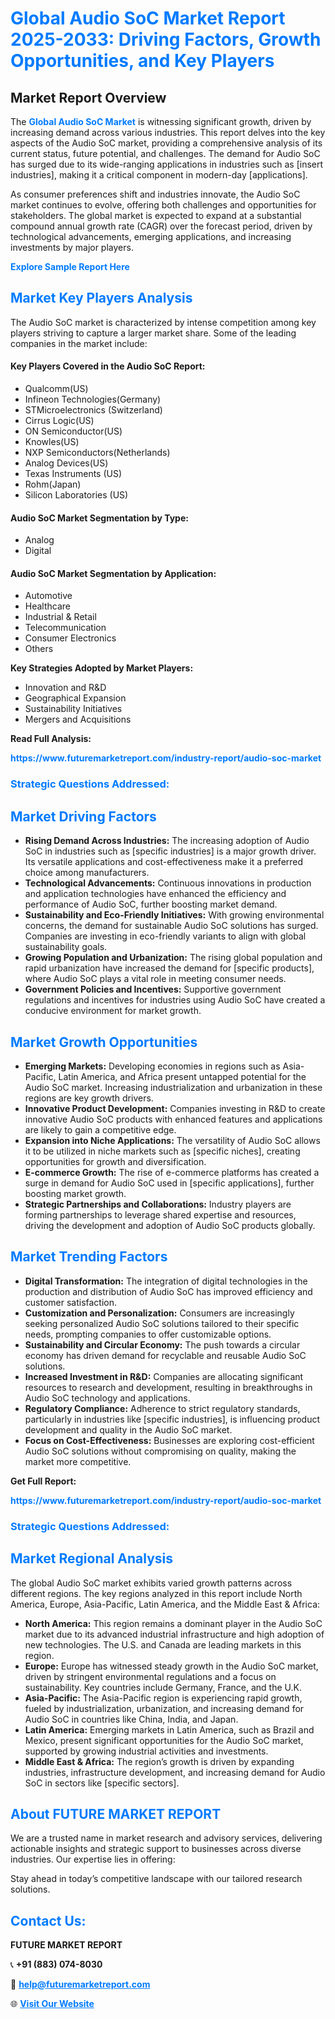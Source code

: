 <h1 style="color: #007BFF;">Global Audio SoC Market Report 2025-2033: Driving Factors, Growth Opportunities, and Key Players</h1>

<section id="overview">
<h2>Market Report Overview</h2>
<p>The <a href="https://www.futuremarketreport.com/industry-report/audio-soc-market" style="color: #007BFF; text-decoration: none;"><strong>Global Audio SoC Market</strong></a> is witnessing significant growth, driven by increasing demand across various industries. This report delves into the key aspects of the Audio SoC market, providing a comprehensive analysis of its current status, future potential, and challenges. The demand for Audio SoC has surged due to its wide-ranging applications in industries such as [insert industries], making it a critical component in modern-day [applications].</p>
<p>As consumer preferences shift and industries innovate, the Audio SoC market continues to evolve, offering both challenges and opportunities for stakeholders. The global market is expected to expand at a substantial compound annual growth rate (CAGR) over the forecast period, driven by technological advancements, emerging applications, and increasing investments by major players.</p>
</section>

<section id="overview">
<p><a href="https://www.futuremarketreport.com/request-sample/reportId=75206" style="color: #007BFF; text-decoration: none;"><strong>Explore Sample Report Here</strong></a></p>
</section>

<section id="key-players">
<h2 style="color: #007BFF;">Market Key Players Analysis</h2>
<p>The Audio SoC market is characterized by intense competition among key players striving to capture a larger market share. Some of the leading companies in the market include:</p>
<h4>Key Players Covered in the Audio SoC Report:</h4>
<ul><li>Qualcomm(US)</li><li>Infineon Technologies(Germany)</li><li>STMicroelectronics (Switzerland)</li><li>Cirrus Logic(US)</li><li>ON Semiconductor(US)</li><li>Knowles(US)</li><li>NXP Semiconductors(Netherlands)</li><li>Analog Devices(US)</li><li>Texas Instruments (US)</li><li>Rohm(Japan)</li><li>Silicon Laboratories (US)</li></ul>
<h4>Audio SoC Market Segmentation by Type:</h4>
<ul><li>Analog</li><li>Digital</li></ul>

<h4>Audio SoC Market Segmentation by Application:</h4>
<ul><li>Automotive</li><li>Healthcare</li><li>Industrial &amp; Retail</li><li>Telecommunication</li><li>Consumer Electronics</li><li>Others</li></ul>
<p><strong>Key Strategies Adopted by Market Players:</strong></p>
<ul>
<li>Innovation and R&D</li>
<li>Geographical Expansion</li>
<li>Sustainability Initiatives</li>
<li>Mergers and Acquisitions</li>
</ul>
</section>

<section>
<p><strong>Read Full Analysis: </strong></p><a href="https://www.futuremarketreport.com/industry-report/audio-soc-market" style="color: #007BFF; text-decoration: none;"><strong>https://www.futuremarketreport.com/industry-report/audio-soc-market</strong></a>
<h3 style="color: #007BFF;">Strategic Questions Addressed:</h3>
</section>

<section id="driving-factors">
<h2 style="color: #007BFF;">Market Driving Factors</h2>
<ul>
<li><strong>Rising Demand Across Industries:</strong> The increasing adoption of Audio SoC in industries such as [specific industries] is a major growth driver. Its versatile applications and cost-effectiveness make it a preferred choice among manufacturers.</li>
<li><strong>Technological Advancements:</strong> Continuous innovations in production and application technologies have enhanced the efficiency and performance of Audio SoC, further boosting market demand.</li>
<li><strong>Sustainability and Eco-Friendly Initiatives:</strong> With growing environmental concerns, the demand for sustainable Audio SoC solutions has surged. Companies are investing in eco-friendly variants to align with global sustainability goals.</li>
<li><strong>Growing Population and Urbanization:</strong> The rising global population and rapid urbanization have increased the demand for [specific products], where Audio SoC plays a vital role in meeting consumer needs.</li>
<li><strong>Government Policies and Incentives:</strong> Supportive government regulations and incentives for industries using Audio SoC have created a conducive environment for market growth.</li>
</ul>
</section>

<section id="growth-opportunities">
<h2 style="color: #007BFF;">Market Growth Opportunities</h2>
<ul>
<li><strong>Emerging Markets:</strong> Developing economies in regions such as Asia-Pacific, Latin America, and Africa present untapped potential for the Audio SoC market. Increasing industrialization and urbanization in these regions are key growth drivers.</li>
<li><strong>Innovative Product Development:</strong> Companies investing in R&D to create innovative Audio SoC products with enhanced features and applications are likely to gain a competitive edge.</li>
<li><strong>Expansion into Niche Applications:</strong> The versatility of Audio SoC allows it to be utilized in niche markets such as [specific niches], creating opportunities for growth and diversification.</li>
<li><strong>E-commerce Growth:</strong> The rise of e-commerce platforms has created a surge in demand for Audio SoC used in [specific applications], further boosting market growth.</li>
<li><strong>Strategic Partnerships and Collaborations:</strong> Industry players are forming partnerships to leverage shared expertise and resources, driving the development and adoption of Audio SoC products globally.</li>
</ul>
</section>

<section id="trending-factors">
<h2 style="color: #007BFF;">Market Trending Factors</h2>
<ul>
<li><strong>Digital Transformation:</strong> The integration of digital technologies in the production and distribution of Audio SoC has improved efficiency and customer satisfaction.</li>
<li><strong>Customization and Personalization:</strong> Consumers are increasingly seeking personalized Audio SoC solutions tailored to their specific needs, prompting companies to offer customizable options.</li>
<li><strong>Sustainability and Circular Economy:</strong> The push towards a circular economy has driven demand for recyclable and reusable Audio SoC solutions.</li>
<li><strong>Increased Investment in R&D:</strong> Companies are allocating significant resources to research and development, resulting in breakthroughs in Audio SoC technology and applications.</li>
<li><strong>Regulatory Compliance:</strong> Adherence to strict regulatory standards, particularly in industries like [specific industries], is influencing product development and quality in the Audio SoC market.</li>
<li><strong>Focus on Cost-Effectiveness:</strong> Businesses are exploring cost-efficient Audio SoC solutions without compromising on quality, making the market more competitive.</li>
</ul>
</section>

<section>
<p><strong>Get Full Report: </strong></p><a href="https://www.futuremarketreport.com/industry-report/audio-soc-market" style="color: #007BFF; text-decoration: none;"><strong>https://www.futuremarketreport.com/industry-report/audio-soc-market</strong></a>
<h3 style="color: #007BFF;">Strategic Questions Addressed:</h3>
</section>


<section id="regional-analysis">
<h2 style="color: #007BFF;">Market Regional Analysis</h2>
<p>The global Audio SoC market exhibits varied growth patterns across different regions. The key regions analyzed in this report include North America, Europe, Asia-Pacific, Latin America, and the Middle East & Africa:</p>
<ul>
<li><strong>North America:</strong> This region remains a dominant player in the Audio SoC market due to its advanced industrial infrastructure and high adoption of new technologies. The U.S. and Canada are leading markets in this region.</li>
<li><strong>Europe:</strong> Europe has witnessed steady growth in the Audio SoC market, driven by stringent environmental regulations and a focus on sustainability. Key countries include Germany, France, and the U.K.</li>
<li><strong>Asia-Pacific:</strong> The Asia-Pacific region is experiencing rapid growth, fueled by industrialization, urbanization, and increasing demand for Audio SoC in countries like China, India, and Japan.</li>
<li><strong>Latin America:</strong> Emerging markets in Latin America, such as Brazil and Mexico, present significant opportunities for the Audio SoC market, supported by growing industrial activities and investments.</li>
<li><strong>Middle East & Africa:</strong> The region’s growth is driven by expanding industries, infrastructure development, and increasing demand for Audio SoC in sectors like [specific sectors].</li>
</ul>
</section>

<footer>
<h2 style="color: #007BFF;">About FUTURE MARKET REPORT</h2>
<p>We are a trusted name in market research and advisory services, delivering actionable insights and strategic support to businesses across diverse industries. Our expertise lies in offering:</p>

<p>Stay ahead in today’s competitive landscape with our tailored research solutions.</p>

<h2 style="color: #007BFF;">Contact Us:</h2>
<p><strong>FUTURE MARKET REPORT</strong></p>
<p>📞 <strong>+91 (883) 074-8030</strong></p>
<p>📧 <strong><a href="mailto:help@futuremarketreport.com" style="color: #007BFF;">help@futuremarketreport.com</a></strong></p>
<p>🌐 <strong><a href="https://www.futuremarketreport.com/" style="color: #007BFF;">Visit Our Website</a></strong></p>
</footer>